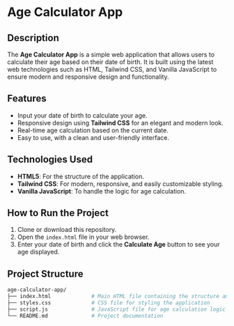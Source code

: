 # Age Calculator App

## Description
The **Age Calculator App** is a simple web application that allows users to calculate their age based on their date of birth. It is built using the latest web technologies such as HTML, Tailwind CSS, and Vanilla JavaScript to ensure modern and responsive design and functionality.

## Features
- Input your date of birth to calculate your age.
- Responsive design using **Tailwind CSS** for an elegant and modern look.
- Real-time age calculation based on the current date.
- Easy to use, with a clean and user-friendly interface.

## Technologies Used
- **HTML5**: For the structure of the application.
- **Tailwind CSS**: For modern, responsive, and easily customizable styling.
- **Vanilla JavaScript**: To handle the logic for age calculation.

## How to Run the Project
1. Clone or download this repository.
2. Open the `index.html` file in your web browser.
3. Enter your date of birth and click the **Calculate Age** button to see your age displayed.

## Project Structure
```bash
age-calculator-app/
├── index.html             # Main HTML file containing the structure and logic
├── styles.css             # CSS file for styling the application
├── script.js              # JavaScript file for age calculation logic
└── README.md              # Project documentation
